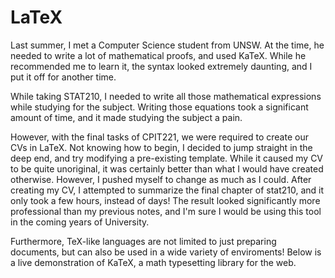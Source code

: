 # LaTeX

Last summer, I met a Computer Science student from UNSW. At the time, he needed to write a lot of mathematical proofs, and used KaTeX. While he recommended me to learn it, the syntax looked extremely daunting, and I put it off for another time. 

While taking STAT210, I needed to write all those mathematical expressions while studying for the subject. Writing those equations took a significant amount of time, and it made studying the subject a pain.

However, with the final tasks of CPIT221, we were required to create our CVs in LaTeX. Not knowing how to begin, I decided to jump straight in the deep end, and try modifying a pre-existing template. While it caused my CV to be quite unoriginal, it was certainly better than what I would have created otherwise. However, I pushed myself to change as much as I could. After creating my CV, I attempted to summarize the final chapter of stat210, and it only took a few hours, instead of days! The result looked significantly more professional than my previous notes, and I'm sure I would be using this tool in the coming years of University.

Furthermore, TeX-like languages are not limited to just preparing documents, but can also be used in a wide variety of enviroments! Below is a live demonstration of KaTeX, a math typesetting library for the web.
